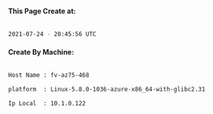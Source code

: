 
   
#### This Page Create at:

```bash

2021-07-24 - 20:45:56 UTC

```

#### Create By Machine:

```bash

Host Name : fv-az75-468

platform  : Linux-5.8.0-1036-azure-x86_64-with-glibc2.31

Ip Local  : 10.1.0.122

```

